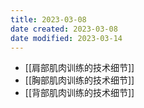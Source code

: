 ```yaml
---
title: 2023-03-08
date created: 2023-03-08
date modified: 2023-03-14
---
```

- [[肩部肌肉训练的技术细节]]
- [[胸部肌肉训练的技术细节]]
- [[背部肌肉训练的技术细节]]
